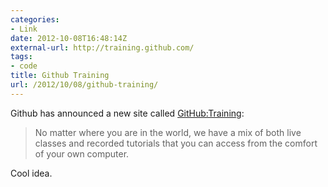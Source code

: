 ```yaml
---
categories:
- Link
date: 2012-10-08T16:48:14Z
external-url: http://training.github.com/
tags:
- code
title: Github Training
url: /2012/10/08/github-training/
---
```


Github has announced a new site called [GitHub:Training](http://training.github.com/): 

> No matter where you are in the world, we have a mix of both live classes and recorded tutorials that you can access from the comfort of your own computer.

Cool idea.
